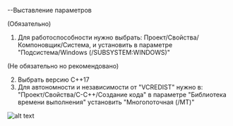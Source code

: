 --Выставление параметров

(Обязательно)

1. Для работоспособности нужно выбрать: Проект/Свойства/Компоновщик/Система, и установить в параметре "Подсистема/Windows (/SUBSYSTEM:WINDOWS)"


(Не обязательно но рекомендовано)
 
2. Выбрать версию C++17
3. Для автономности и независимости от "VCREDIST" нужно в: "Проект/Свойства/C-С++/Создание кода" в параметре "Библиотека времени выполнения" установить "Многопоточная (/MT)"


![alt text](https://i.ibb.co/GQvJYjg/Screenshot-2.png)
